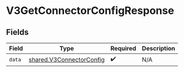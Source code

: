 # V3GetConnectorConfigResponse


## Fields

| Field                                                                | Type                                                                 | Required                                                             | Description                                                          |
| -------------------------------------------------------------------- | -------------------------------------------------------------------- | -------------------------------------------------------------------- | -------------------------------------------------------------------- |
| `data`                                                               | [shared.V3ConnectorConfig](../../models/shared/v3connectorconfig.md) | :heavy_check_mark:                                                   | N/A                                                                  |